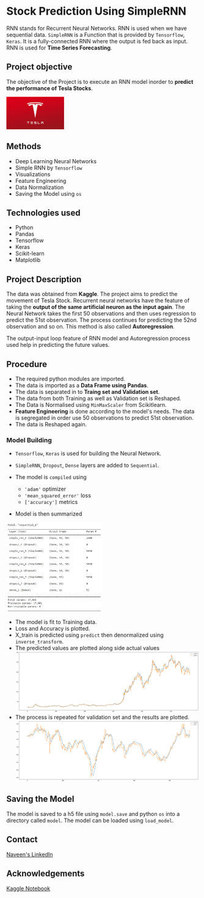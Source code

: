 # Stock Prediction Using SimpleRNN
RNN stands for Recurrent Neural Networks. RNN is used when we have sequential data.
`SimpleRNN` is a Function that is provided by `Tensorflow`, `Keras`. It is a fully-connected RNN where the output is fed back as input.
RNN is used for **Time Series Forecasting**.

## Project objective
The objective of the Project is to execute an RNN model inorder to **predict the performance of Tesla Stocks**.

<img src="https://github.com/navi1910/StockPrediction-SimpleRNN-TimeSeriesForecasting/blob/master/tesla_logo.png" width=30% height=30%>

## Methods
* Deep Learning Neural Networks
* Simple RNN by `Tensorflow`
* Visualizations
* Feature Engineering
* Data Normalization
* Saving the Model using `os`

## Technologies used
* Python
* Pandas
* Tensorflow
* Keras
* Scikit-learn
* Matplotlib

## Project Description
The data was obtained from **Kaggle**. The project aims to predict the movement of Tesla Stock. 
Recurrent neural networks have the feature of taking the **output of the same artificial neuron as the input again**. The Neural Network takes the first 50 observations and then uses regression to predict the 51st observation. 
The process continues for predicting the 52nd observation and so on. This method is also called **Autoregression**.

The output-input loop feature of RNN model and Autoregression process used help in predicting the future values.

## Procedure
* The required python modules are imported.
* The data is imported as a **Data Frame using Pandas**.
* The data is separated in to **Traing set and Validation set**.
* The data from both Training as well as Validation set is Reshaped.
* The Data is Normalised using `MinMaxScaler` from Scikitlearn.
* **Feature Engineering** is done according to the model's needs. The data is segregated in order use 50 observations to predict 51st observation.
* The data is Reshaped again.

### Model Building
* `Tensorflow`, `Keras` is used for building the Neural Network.
* `SimpleRNN`, `Dropout`, `Dense` layers are added to `Sequential`.
* The model is `compiled` using
    + `'adam'` optimizer
    - `'mean_squared_error'` loss
    + `['accuracy']` metrics

* Model is then summarized

<img src="https://github.com/navi1910/StockPrediction-SimpleRNN-TimeSeriesForecasting/blob/master/model_summary.png" width=50% height=50%>

* The model is fit to Training data.
* Loss and Accuracy is plotted.
* X_train is predicted using `predict` then denormalized using `inverse_transform`.
* The predicted values are plotted along side actual values
![Train Plot](https://github.com/navi1910/StockPrediction-SimpleRNN-TimeSeriesForecasting/blob/master/train_prediction.png "Train Plot")
* The process is repeated for validation set and the results are plotted.
![Validation Plot](https://github.com/navi1910/StockPrediction-SimpleRNN-TimeSeriesForecasting/blob/master/validation_prediction.png "Validation Plot")

## Saving the Model
The model is saved to a h5 file using `model.save` and python `os` into a directory called `model`. The model can be loaded using `load_model`.

## Contact
[Naveen's LinkedIn](https://www.linkedin.com/in/naveen-a-902a671b3/)

## Acknowledgements
[Kaggle Notebook](https://www.kaggle.com/code/ozkanozturk/stock-price-prediction-by-simple-rnn-and-lstm)
